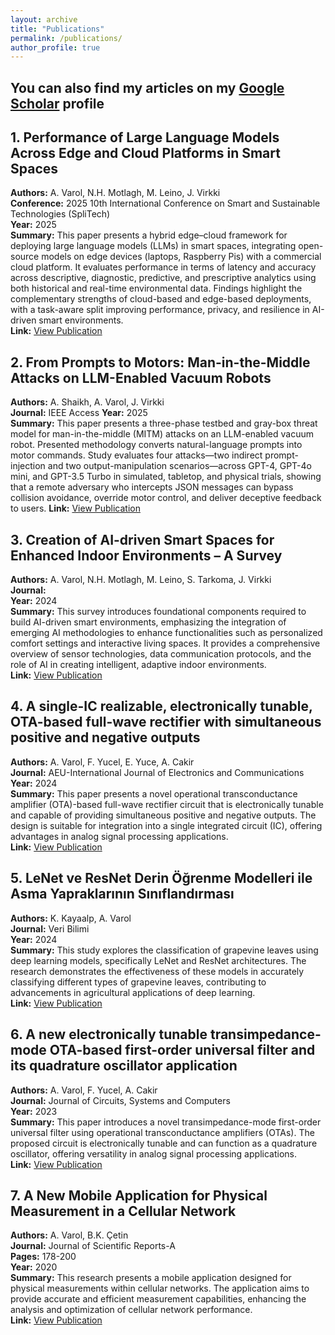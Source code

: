 ```yaml
---
layout: archive
title: "Publications"
permalink: /publications/
author_profile: true
---
```


You can also find my articles on my [Google Scholar](https://scholar.google.com/citations?user=ZDw8uCkAAAAJ&hl=en&oi=ao) profile
------

## 1. Performance of Large Language Models Across Edge and Cloud Platforms in Smart Spaces

**Authors:** A. Varol, N.H. Motlagh, M. Leino, J. Virkki  
**Conference:** 2025 10th International Conference on Smart and Sustainable Technologies (SpliTech)  
**Year:** 2025  
**Summary:** This paper presents a hybrid edge–cloud framework for deploying large language models (LLMs) in smart spaces, integrating open-source models on edge devices (laptops, Raspberry Pis) with a commercial cloud platform. It evaluates performance in terms of latency and accuracy across descriptive, diagnostic, predictive, and prescriptive analytics using both historical and real-time environmental data. Findings highlight the complementary strengths of cloud-based and edge-based deployments, with a task-aware split improving performance, privacy, and resilience in AI-driven smart environments.  
**Link:** [View Publication](https://ieeexplore.ieee.org/stamp/stamp.jsp?tp=&arnumber=11091771)

## 2. From Prompts to Motors: Man-in-the-Middle Attacks on LLM-Enabled Vacuum Robots

**Authors:** A. Shaikh, A. Varol, J. Virkki  
**Journal:** IEEE Access
**Year:** 2025  
**Summary:** This paper presents a three-phase testbed and gray-box threat model for man-in-the-middle (MITM) attacks on an LLM-enabled vacuum robot. Presented methodology converts natural-language prompts into motor commands. Study evaluates four attacks—two indirect prompt-injection and two output-manipulation scenarios—across GPT-4, GPT-4o mini, and GPT-3.5 Turbo in simulated, tabletop, and physical trials, showing that a remote adversary who intercepts JSON messages can bypass collision avoidance, override motor control, and deliver deceptive feedback to users.
**Link:** [View Publication](https://ieeexplore.ieee.org/stamp/stamp.jsp?tp=&arnumber=11091771](https://ieeexplore.ieee.org/abstract/document/11108294))

## 3. Creation of AI-driven Smart Spaces for Enhanced Indoor Environments – A Survey

**Authors:** A. Varol, N.H. Motlagh, M. Leino, S. Tarkoma, J. Virkki  
**Journal:**   
**Year:** 2024  
**Summary:** This survey introduces foundational components required to build AI-driven smart environments, emphasizing the integration of emerging AI methodologies to enhance functionalities such as personalized comfort settings and interactive living spaces. It provides a comprehensive overview of sensor technologies, data communication protocols, and the role of AI in creating intelligent, adaptive indoor environments.  
**Link:** [View Publication](https://arxiv.org/pdf/2412.14708?)

## 4. A single-IC realizable, electronically tunable, OTA-based full-wave rectifier with simultaneous positive and negative outputs

**Authors:** A. Varol, F. Yucel, E. Yuce, A. Cakir  
**Journal:** AEU-International Journal of Electronics and Communications  
**Year:** 2024  
**Summary:** This paper presents a novel operational transconductance amplifier (OTA)-based full-wave rectifier circuit that is electronically tunable and capable of providing simultaneous positive and negative outputs. The design is suitable for integration into a single integrated circuit (IC), offering advantages in analog signal processing applications.  
**Link:** [View Publication](https://www.sciencedirect.com/science/article/abs/pii/S1434841124002590)

## 5. LeNet ve ResNet Derin Öğrenme Modelleri ile Asma Yapraklarının Sınıflandırması

**Authors:** K. Kayaalp, A. Varol  
**Journal:** Veri Bilimi  
**Year:** 2024  
**Summary:** This study explores the classification of grapevine leaves using deep learning models, specifically LeNet and ResNet architectures. The research demonstrates the effectiveness of these models in accurately classifying different types of grapevine leaves, contributing to advancements in agricultural applications of deep learning.  
**Link:** [View Publication](https://dergipark.org.tr/en/download/article-file/3937414)

## 6. A new electronically tunable transimpedance-mode OTA-based first-order universal filter and its quadrature oscillator application

**Authors:** A. Varol, F. Yucel, A. Cakir  
**Journal:** Journal of Circuits, Systems and Computers  
**Year:** 2023  
**Summary:** This paper introduces a novel transimpedance-mode first-order universal filter using operational transconductance amplifiers (OTAs). The proposed circuit is electronically tunable and can function as a quadrature oscillator, offering versatility in analog signal processing applications.  
**Link:** [View Publication](https://www.worldscientific.com/doi/abs/10.1142/S0218126623501840)

## 7. A New Mobile Application for Physical Measurement in a Cellular Network

**Authors:** A. Varol, B.K. Çetin  
**Journal:** Journal of Scientific Reports-A  
**Pages:** 178-200  
**Year:** 2020  
**Summary:** This research presents a mobile application designed for physical measurements within cellular networks. The application aims to provide accurate and efficient measurement capabilities, enhancing the analysis and optimization of cellular network performance.  
**Link:** [View Publication](https://dergipark.org.tr/en/download/article-file/1481124)



<!--
{% include base_path %}

 New style rendering if publication categories are defined 
{% if site.publication_category %}
  {% for category in site.publication_category  %}
    {% assign title_shown = false %}
    {% for post in site.publications reversed %}
      {% if post.category != category[0] %}
        {% continue %}
      {% endif %}
      {% unless title_shown %}
        <h2>{{ category[1].title }}</h2><hr />
        {% assign title_shown = true %}
      {% endunless %}
      {% include archive-single.html %}
    {% endfor %}
  {% endfor %}
{% else %}
  {% for post in site.publications reversed %}
    {% include archive-single.html %}
  {% endfor %}
{% endif %}
-->


